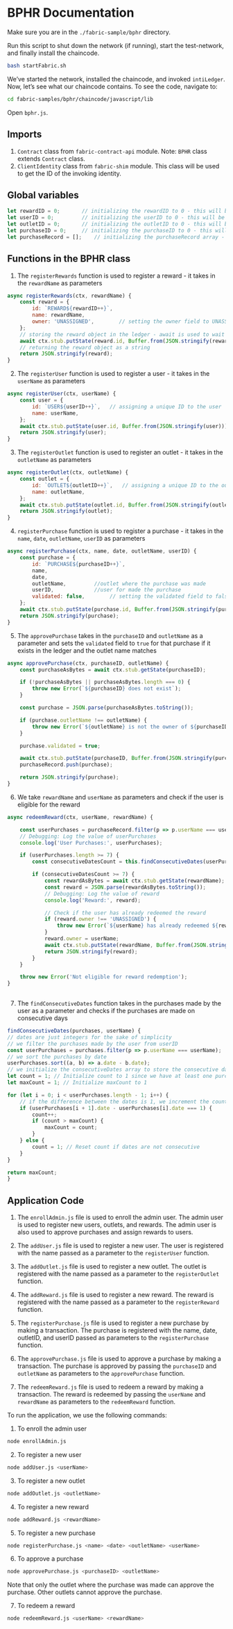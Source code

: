 # BPHR Documentation

Make sure you are in the `./fabric-sample/bphr` directory.

Run this script to shut down the network (if running), start the test-network, and finally install the chaincode.

```bash
bash startFabric.sh
```

We’ve started the network, installed the chaincode, and invoked `intiLedger`. Now, let’s see what our chaincode contains. To see the code, navigate to:

```bash
cd fabric-samples/bphr/chaincode/javascript/lib
```

Open `bphr.js`.

## Imports
1. `Contract` class from `fabric-contract-api` module. Note: `BPHR` class extends `Contract` class.
2. `ClientIdentity` class from `fabric-shim` module. This class will be used to get the ID of the invoking identity.

## Global variables
```javascript
let rewardID = 0;       // initializing the rewardID to 0 - this will be used to assign a unique ID to each reward
let userID = 0;         // initializing the userID to 0 - this will be used to assign a unique ID to each user
let outletID = 0;       // initializing the outletID to 0 - this will be used to assign a unique ID to each outlet
let purchaseID = 0;     // initializing the purchaseID to 0 - this will be used to assign a unique ID to each purchase
let purchaseRecord = [];    // initializing the purchaseRecord array - this will be used to store the purchase records
```

## Functions in the BPHR class

1. The `registerRewards` function is used to register a reward - it takes in the `rewardName` as parameters

```javascript
async registerRewards(ctx, rewardName) {
    const reward = {
        id: `REWARD${rewardID++}`,
        name: rewardName,
        owner: 'UNASSIGNED',        // setting the owner field to UNASSIGNED by default - this will be updated when the reward is assigned to a user
    };
    // storing the reward object in the ledger - await is used to wait for the promise to be resolved
    await ctx.stub.putState(reward.id, Buffer.from(JSON.stringify(reward)));
    // returning the reward object as a string
    return JSON.stringify(reward);
}
```

2. The `registerUser` function is used to register a user - it takes in the `userName` as parameters

```javascript
async registerUser(ctx, userName) {
    const user = {
        id: `USER${userID++}`,   // assigning a unique ID to the user
        name: userName,
    };
    await ctx.stub.putState(user.id, Buffer.from(JSON.stringify(user)));
    return JSON.stringify(user);
}
```

3. The `registerOutlet` function is used to register an outlet - it takes in the `outletName` as parameters

```javascript
async registerOutlet(ctx, outletName) {
    const outlet = {
        id: `OUTLET${outletID++}`,   // assigning a unique ID to the outlet
        name: outletName,
    };
    await ctx.stub.putState(outlet.id, Buffer.from(JSON.stringify(outlet)));
    return JSON.stringify(outlet);
}
```

4. `registerPurchase` function is used to register a purchase - it takes in the `name`, `date`, `outletName`, `userID` as parameters

```javascript
async registerPurchase(ctx, name, date, outletName, userID) {
    const purchase = {
        id: `PURCHASE${purchaseID++}`,
        name,
        date,
        outletName,         //outlet where the purchase was made
        userID,             //user for made the purchase
        validated: false,        // setting the validated field to false by default - this will be set to true when the purchase is approved by the outlet
    };
    await ctx.stub.putState(purchase.id, Buffer.from(JSON.stringify(purchase)));
    return JSON.stringify(purchase);
}
```

5. The `approvePurchase` takes in the `purchaseID` and `outletName` as a parameter and sets the `validated` field to `true` for that purchase if it exists in the ledger and the outlet name matches

```javascript
async approvePurchase(ctx, purchaseID, outletName) {
    const purchaseAsBytes = await ctx.stub.getState(purchaseID);

    if (!purchaseAsBytes || purchaseAsBytes.length === 0) {
        throw new Error(`${purchaseID} does not exist`);
    }

    const purchase = JSON.parse(purchaseAsBytes.toString());

    if (purchase.outletName !== outletName) {
        throw new Error(`${outletName} is not the owner of ${purchaseID}`);
    }

    purchase.validated = true;

    await ctx.stub.putState(purchaseID, Buffer.from(JSON.stringify(purchase)));
    purchaseRecord.push(purchase);

    return JSON.stringify(purchase);
}
```

6. We take `rewardName` and `userName` as parameters and check if the user is eligible for the reward

```javascript
async redeemReward(ctx, userName, rewardName) {

    const userPurchases = purchaseRecord.filter(p => p.userName === userName);
    // Debugging: Log the value of userPurchases
    console.log('User Purchases:', userPurchases);

    if (userPurchases.length >= 7) {
        const consecutiveDatesCount = this.findConsecutiveDates(userPurchases, userName);

        if (consecutiveDatesCount >= 7) {
            const rewardAsBytes = await ctx.stub.getState(rewardName);
            const reward = JSON.parse(rewardAsBytes.toString());
            // Debugging: Log the value of reward
            console.log('Reward:', reward);

            // Check if the user has already redeemed the reward
            if (reward.owner !== 'UNASSIGNED') {
                throw new Error(`${userName} has already redeemed ${rewardName}`);
            }
            reward.owner = userName;
            await ctx.stub.putState(rewardName, Buffer.from(JSON.stringify(reward)));
            return JSON.stringify(reward);
        }
    }

    throw new Error('Not eligible for reward redemption');
}
 
```

7. The `findConsecutiveDates` function takes in the purchases made by the user as a parameter and checks if the purchases are made on consecutive days

```javascript
findConsecutiveDates(purchases, userName) {
// dates are just integers for the sake of simplicity
// we filter the purchases made by the user from userID 
const userPurchases = purchases.filter(p => p.userName === userName);
// we sort the purchases by date
userPurchases.sort((a, b) => a.date - b.date);
// we initialize the consecutiveDates array to store the consecutive dates
let count = 1; // Initialize count to 1 since we have at least one purchase
let maxCount = 1; // Initialize maxCount to 1

for (let i = 0; i < userPurchases.length - 1; i++) {
    // if the difference between the dates is 1, we increment the count by 1 and update the maxCount if count exceeds it
    if (userPurchases[i + 1].date - userPurchases[i].date === 1) {
        count++;
        if (count > maxCount) {
            maxCount = count; 
        }
    } else {
        count = 1; // Reset count if dates are not consecutive
    }
}

return maxCount;
}

```

## Application Code

1. The `enrollAdmin.js` file is used to enroll the admin user. The admin user is used to register new users, outlets, and rewards. The admin user is also used to approve purchases and assign rewards to users.

2. The `addUser.js` file is used to register a new user. The user is registered with the name passed as a parameter to the `registerUser` function.

3. The `addOutlet.js` file is used to register a new outlet. The outlet is registered with the name passed as a parameter to the `registerOutlet` function.

4. The `addReward.js` file is used to register a new reward. The reward is registered with the name passed as a parameter to the `registerReward` function.

5. The `registerPurchase.js` file is used to register a new purchase by making a transaction. The purchase is registered with the name, date, outletID, and userID passed as parameters to the `registerPurchase` function.

6. The `approvePurchase.js` file is used to approve a purchase by making a transaction. The purchase is approved by passing the `purchaseID` and `outletName` as parameters to the `approvePurchase` function.

7. The `redeemReward.js` file is used to redeem a reward by making a transaction. The reward is redeemed by passing the `userName` and `rewardName` as parameters to the `redeemReward` function.

To run the application, we use the following commands:

1. To enroll the admin user
```bash
node enrollAdmin.js
```

2. To register a new user
```bash
node addUser.js <userName>
```

3. To register a new outlet
```bash
node addOutlet.js <outletName>
```

4. To register a new reward
```bash
node addReward.js <rewardName>
```

5. To register a new purchase
```bash
node registerPurchase.js <name> <date> <outletName> <userName>
```

6. To approve a purchase
```bash
node approvePurchase.js <purchaseID> <outletName>
```
Note that only the outlet where the purchase was made can approve the purchase. Other outlets cannot approve the purchase.

7. To redeem a reward
```bash
node redeemReward.js <userName> <rewardName>
```